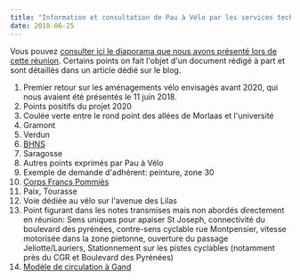 ```yaml
---
title: "Information et consultation de Pau à Vélo par les services techniques municipaux"
date: 2018-06-25
---
```

Vous pouvez [consulter ici le diaporama que nous avons présenté lors de cette réunion][retour2020].
Certains points on fait l'objet d'un document rédigé à part et sont détaillés dans un article dédié sur le blog.

1. Premier retour sur les aménagements vélo envisagés avant 2020, qui nous avaient été présentés le 11 juin 2018.
  1. Points positifs du projet 2020
  2. Coulée verte entre le rond point des allées de Morlaas et l'université
  3. Gramont
  4. Verdun
  5. [BHNS]
  6. Saragosse
2. Autres points exprimés par Pau à Vélo
  1. Exemple de demande d'adhérent: peinture, zone 30
  2. [Corps Francs Pommiès]
  3. Paix, Tourasse
  4. Voie dédiée au vélo sur l'avenue des Lilas
  5. Point figurant dans les notes transmises mais non abordés directement en réunion: Sens uniques pour apaiser St Joseph, connectivité du boulevard des pyrénées, contre-sens cyclable rue Montpensier, vitesse motorisée dans la zone pietonne, ouverture du passage Jeliotte/Lauriers, Stationnement sur les pistes cyclables (notamment près du CGR et Boulevard des Pyrénées)
  6. [Modèle de circulation à Gand]

[retour2020]: /ca/2018/réunions/2018-06-25-pau-a-velo-retour-2020-ST.pdf
[BHNS]: /blog/bhns-visite-des-itineraires-cyclables/
[Corps Francs Pommiès]: /blog/corps-franc-pommies-un-chaînon-a-securiser/
[Modèle de circulation à Gand]: /blog/favoriser-le-velo-sans-debourser/
